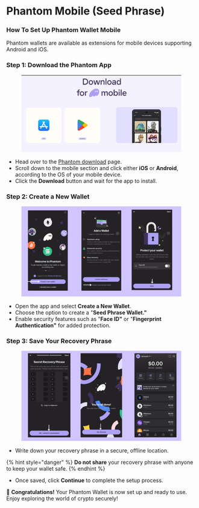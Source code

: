 # Phantom Mobile (Seed Phrase)

### How To Set Up Phantom Wallet Mobile <a href="#how-to-set-up-phantom-wallet" id="how-to-set-up-phantom-wallet"></a>

Phantom wallets are available as extensions for mobile devices supporting Android and iOS.

### Step 1: Download the Phantom App

<figure><img src="../../.gitbook/assets/image (1) (1) (1).png" alt=""><figcaption></figcaption></figure>

* Head over to the [Phantom download](https://phantom.app/download) page.
* Scroll down to the mobile section and click either **iOS** or **Android**, according to the OS of your mobile device.
* Click the **Download** button and wait for the app to install.

### Step 2: Create a New Wallet

<figure><img src="../../.gitbook/assets/Phantom.png" alt=""><figcaption></figcaption></figure>

* Open the app and select **Create a New Wallet**.
* Choose the option to create a "**Seed Phrase Wallet."**
* Enable security features such as "**Face ID"** or "**Fingerprint Authentication"** for added protection.

### Step 3: Save Your Recovery Phrase

<figure><img src="../../.gitbook/assets/seed.png" alt=""><figcaption></figcaption></figure>

* Write down your recovery phrase in a secure, offline location.

{% hint style="danger" %}
**Do not share** your recovery phrase with anyone to keep your wallet safe.
{% endhint %}

* Once saved, click **Continue** to complete the setup process.

🎉 **Congratulations!** Your Phantom Wallet is now set up and ready to use. Enjoy exploring the world of crypto securely!
